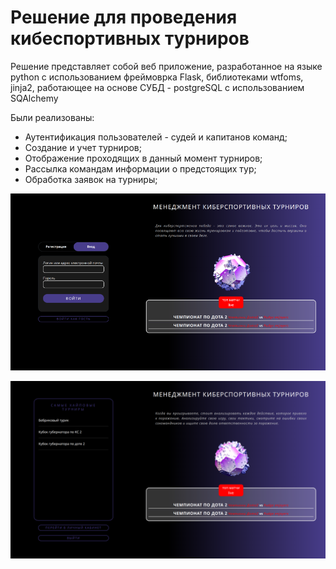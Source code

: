 # Решение для проведения кибеспортивных турниров
Решение представляет собой веб приложение, разработанное на языке python с использованием фреймоврка Flask, библиотеками wtfoms, jinja2, работающее на основе СУБД - postgreSQL с использованием SQAlchemy

Были реализованы:
  - Аутентификация пользователей - судей и капитанов команд;
  - Создание и учет турниров;
  - Отображение проходящих в данный момент турниров;
  - Рассылка командам информации о предстоящих тур;
  - Обработка заявок на турниры;

![Alt text](images/image1.png)

![Alt text](images/image2.png)

